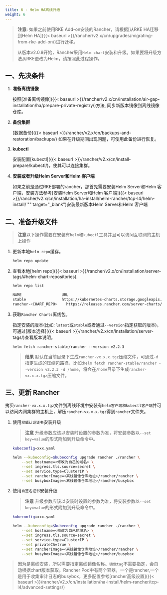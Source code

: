 ```yaml
---
title: 6 - Helm HA离线升级
weight: 6
---
```


>**注意:** 如果之前使用RKE Add-on安装的Rancher，请根据[从RKE HA迁移到Helm HA]({{< baseurl >}}/rancher/v2.x/cn/upgrades/migrating-from-rke-add-on/)进行迁移。
>
> 从版本v2.0.8开始，Rancher采用`Helm chart`安装和升级。如果要将升级方法从RKE更改为Helm，请按照此过程操作。

## 一、先决条件

1. **准备离线镜像**

    按照[准备离线镜像]({{< baseurl >}}/rancher/v2.x/cn/installation/air-gap-installation/ha/prepare-private-registry/)方法, 同步新版本镜像到离线镜像仓库。

1. **备份集群**

    [数据备份]({{< baseurl >}}/rancher/v2.x/cn/backups-and-restoration/backups/)
    如果在升级期间出现问题，可使用此备份进行恢复。

1. **kubectl**

    安装配置[kubectl]({{< baseurl >}}/rancher/v2.x/cn/install-prepare/kubectl/)，使其可以连接集群。

1. **安装或者升级Helm Server和Helm 客户端**

    如果之前是通过RKE部署的rancher，那首先需要安装Helm Server和Helm 客户端，安装方法参考[安装Helm Server和Helm 客户端]({{< baseurl >}}/rancher/v2.x/cn/installation/ha-install/helm-rancher/tcp-l4/helm-install/ "" target="_blank")安装最新版本Helm Server和Helm 客户端

## 二、准备升级文件

> **注意**以下操作需要在安装有`helm`和`kubectl`工具并且可以访问互联网的主机上操作

1. 更新本地`helm repo`缓存。

    ```bash
    helm repo update
    ```

1. 查看本地[helm repo]({{< baseurl >}}/rancher/v2.x/cn/installation/server-tags/#helm-chart-repositories).

    ```bash
    helm repo list

    NAME          	      URL
    stable        	      https://kubernetes-charts.storage.googleapis.com
    rancher-<CHART_REPO>	https://releases.rancher.com/server-charts/<CHART_REPO>
    ```

1. 获取`Rancher Charts`离线包。

    指定安装的版本(比如: `latest`或`stable`或者通过`--version`指定获取的版本)，可通过[版本选择]({{< baseurl >}}/rancher/v2.x/cn/installation/server-tags/)查看版本说明。

    ```plain
    helm fetch rancher-stable/rancher --version v2.2.3
    ```

    >**结果** 默认在当前目录下生成`rancher-vx.x.x.tgz`压缩文件，可通过`-d`指定生成的压缩包路径，比如:`helm fetch rancher-stable/rancher --version v2.2.3 -d /home`，将会在`/home`目录下生成`rancher-vx.x.x.tgz`压缩文件。

## 三、更新 Rancher

拷贝`rancher-vx.x.x.tgz`文件到离线环境中安装有`helm客户端和kubectl客户端`并可以访问内网集群的主机上，解压`rancher-vx.x.x.tgz`得到`rancher`文件夹。

1. 使用`权威认证证书`安装升级

    > **注意** 升级参数应该以安装时设置的参数为准，将安装参数以`--set key=value`的形式附加到升级命令中。

    ```bash
    kubeconfig=xxx.yaml

    helm --kubeconfig=$kubeconfig upgrade rancher ./rancher \
        --set hostname=<修改为自己的域名> \
        --set ingress.tls.source=secret \
        --set service.type=ClusterIP \
        --set rancherImage=<离线镜像仓库地址>/rancher/rancher \
        --set busyboxImage=<离线镜像仓库地址>/rancher/busybox
    ```

1. 使用`自签名证书`安装升级

    > **注意** 升级参数应该以安装时设置的参数为准，将安装参数以`--set key=value`的形式附加到升级命令中。

    ```bash
    kubeconfig=xxx.yaml

    helm --kubeconfig=$kubeconfig upgrade rancher ./rancher \
        --set hostname=<修改为自己的域名> \
        --set ingress.tls.source=secret \
        --set service.type=ClusterIP \
        --set privateCA=true \
        --set rancherImage=<离线镜像仓库地址>/rancher/rancher \
        --set busyboxImage=<离线镜像仓库地址>/rancher/busybox
    ```

> 因为是离线安装，所以需要指定离线镜像名称。`镜像tag`不需要指定，会自动根据chart版本获取。Rancher Pod中有两个容器，一个是rancher,一个是用于收集审计日志的busybox，更多配置参考[rancher高级设置]({{< baseurl >}}/rancher/v2.x/cn/installation/ha-install/helm-rancher/tcp-l4/advanced-settings/)